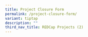 ```yaml
---
title: Project Closure Form
permalink: /project-closure-form/
variant: tiptap
description: ""
third_nav_title: REDCap Projects (2)
---
```

